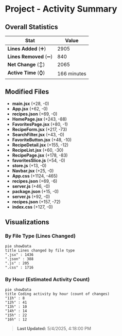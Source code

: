 # Project - Activity Summary 

## Overall Statistics

| Stat                   | Value                                                             |
| ---------------------- | ----------------------------------------------------------------- |
| **Lines Added** (➕)   | 2905                                          |
| **Lines Removed** (➖) | 840                                        |
| **Net Change** (↕)    | 2065                |
| **Active Time** (⌚)   | 166 minutes |


## Modified Files
- **main.jsx** (+28, -0)
- **App.jsx** (+62, -0)
- **recipes.json** (+69, -0)
- **HomePage.jsx** (+243, -88)
- **FavoritesPage.jsx** (+80, -1)
- **RecipeForm.jsx** (+217, -73)
- **SearchFilter.jsx** (+43, -0)
- **FavoriteButton.jsx** (+48, -10)
- **RecipeDetail.jsx** (+155, -12)
- **RecipeList.jsx** (+60, -30)
- **RecipePage.jsx** (+178, -83)
- **favoritesSlice.js** (+54, -0)
- **store.js** (+13, -0)
- **Navbar.jsx** (+25, -0)
- **App.css** (+1124, -465)
- **recipes.json** (+69, -6)
- **server.js** (+46, -0)
- **package.json** (+15, -0)
- **server.js** (+92, -0)
- **recipes.json** (+157, -72)
- **index.css** (+127, -0)

## Visualizations

### By File Type (Lines Changed)

```mermaid
pie showData
title Lines changed by file type
".jsx" : 1436
".json" : 388
".js" : 205
".css" : 1716
```

### By Hour (Estimated Activity Count)

```mermaid
pie showData
title Coding activity by hour (count of changes)
"11h" : 8
"12h" : 41
"13h" : 10
"14h" : 14
"15h" : 22
"16h" : 12
```


> **Last Updated:** 5/4/2025, 4:18:00 PM
